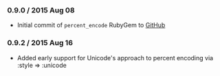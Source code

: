 ### 0.9.0 / 2015 Aug 08
* Initial commit of `percent_encode` RubyGem to [GitHub](https://github.com/decal/percent_encode/)

### 0.9.2 / 2015 Aug 16
* Added early support for Unicode's approach to percent encoding via :style => :unicode

